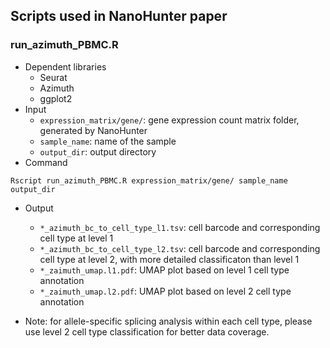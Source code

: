## Scripts used in NanoHunter paper

### <a name="run_azimuth"></a>run_azimuth_PBMC.R
* Dependent libraries
  * Seurat
  * Azimuth
  * ggplot2
* Input
  * `expression_matrix/gene/`: gene expression count matrix folder, generated by NanoHunter
  * `sample_name`: name of the sample
  * `output_dir`: output directory
* Command
```
Rscript run_azimuth_PBMC.R expression_matrix/gene/ sample_name output_dir
```

* Output
  * `*_azimuth_bc_to_cell_type_l1.tsv`: cell barcode and corresponding cell type at level 1
  * `*_azimuth_bc_to_cell_type_l2.tsv`: cell barcode and corresponding cell type at level 2, with more detailed classificaton than level 1
  * `*_zaimuth_umap.l1.pdf`: UMAP plot based on level 1 cell type annotation
  * `*_zaimuth_umap.l2.pdf`: UMAP plot based on level 2 cell type annotation
 
* Note: for allele-specific splicing analysis within each cell type, please use level 2 cell type classification for better data coverage.
